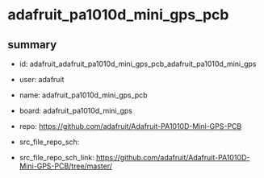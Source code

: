 # adafruit_pa1010d_mini_gps_pcb
 
## summary 
* id: adafruit_adafruit_pa1010d_mini_gps_pcb_adafruit_pa1010d_mini_gps
* user: adafruit
* name: adafruit_pa1010d_mini_gps_pcb
* board: adafruit_pa1010d_mini_gps
* repo: https://github.com/adafruit/Adafruit-PA1010D-Mini-GPS-PCB



* src_file_repo_sch: 
* src_file_repo_sch_link: https://github.com/adafruit/Adafruit-PA1010D-Mini-GPS-PCB/tree/master/




